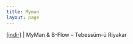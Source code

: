 ```yaml
---
title: Myman
layout: page
---
```


<a href="https://cloud.mail.ru/public/6258efeeda48/B-Flow%20%26%20MyMan%20-%20Tebess%C3%BCm-%C3%BC%20Riyakar" target="_blank">[indir]</a> | MyMan & B-Flow &#8211; Tebessüm-ü Riyakar